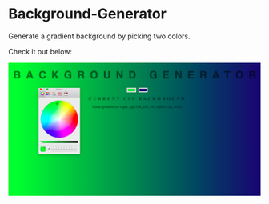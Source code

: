 # Background-Generator

Generate a gradient background by picking two colors.

Check it out below:

![picture](https://github.com/kpolgar/background-generator/blob/master/background-generator.png)
